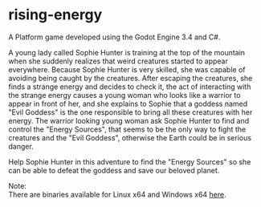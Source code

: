 # rising-energy
A Platform game developed using the Godot Engine 3.4 and C#.
<br/>

A young lady called Sophie Hunter is training at the top of the mountain when she suddenly realizes that weird creatures started to appear everywhere. Because Sophie Hunter is very skilled, she was capable of avoiding being caught by the creatures. After escaping the creatures, she finds a strange energy and decides to check it, the act of interacting with the strange energy causes a young woman who looks like a warrior to appear in front of her, and she explains to Sophie that a goddess named "Evil Goddess" is the one responsible to bring all these creatures with her energy. The warrior looking young woman ask Sophie Hunter to find and control the "Energy Sources", that seems to be the only way to fight the creatures and the "Evil Goddess", otherwise the Earth could be in serious danger.

Help Sophie Hunter in this adventure to find the "Energy Sources" so she can be able to defeat the goddess and save our beloved planet.

Note:<br/>
There are binaries available for Linux x64 and Windows x64 [here](https://biorobot.itch.io/rising-energy#download).
